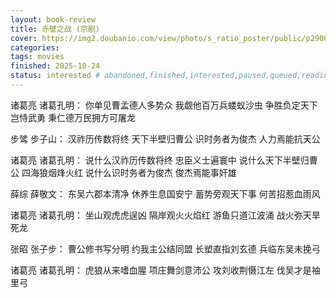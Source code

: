 ```yaml
---
layout: book-review
title: 赤壁之战 (京剧)
cover: https://img2.doubanio.com/view/photo/s_ratio_poster/public/p2900364851.webp
categories:
tags: movies
finished: 2025-10-24
status: interested # abandoned,finished,interested,paused,queued,reading,reread
---
```


诸葛亮 诸葛孔明： 你单见曹孟德人多势众 我觑他百万兵蝼蚁沙虫 争胜负定天下岂恃武勇 秉仁德万民拥方可屠龙

步骘 步子山： 汉祚历传数将终 天下半壁归曹公 识时务者为俊杰 人力焉能抗天公

诸葛亮 诸葛孔明： 说什么汉祚历传数将终 忠臣义士遍寰中 说什么天下半壁归曹公 四海狼烟烽火红 说什么识时务者为俊杰 俊杰焉能事奸雄

薛综 薛敬文： 东吴六郡本清净 休养生息国安宁 蓄势旁观天下事 何苦招惹血雨风

诸葛亮 诸葛孔明： 坐山观虎虎逞凶 隔岸观火火焰红 游鱼只道江波涌 战火弥天旱死龙

张昭 张子步： 曹公修书写分明 约我主公结同盟 长塑直指刘玄德 兵临东吴未挽弓

诸葛亮 诸葛孔明： 虎狼从来嗜血腥 项庄舞剑意沛公 攻刘收荆慑江左 伐吴才是袖里弓
